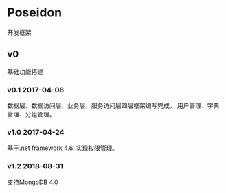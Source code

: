 # Poseidon
开发框架

## v0
基础功能搭建


### v0.1  2017-04-06
数据层、数据访问层、业务层、服务访问层四层框架编写完成。
用户管理、字典管理、分组管理。

### v1.0  2017-04-24
基于.net framework 4.6.
实现权限管理。

### v1.2  2018-08-31
支持MongoDB 4.0
